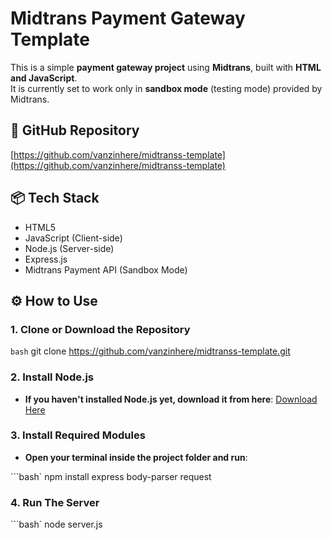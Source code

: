 # Midtrans Payment Gateway Template

This is a simple **payment gateway project** using **Midtrans**, built with **HTML and JavaScript**.  
It is currently set to work only in **sandbox mode** (testing mode) provided by Midtrans.

## 🔗 GitHub Repository

[https://github.com/vanzinhere/midtranss-template](https://github.com/vanzinhere/midtranss-template)

## 📦 Tech Stack

- HTML5
- JavaScript (Client-side)
- Node.js (Server-side)
- Express.js
- Midtrans Payment API (Sandbox Mode)

## ⚙️ How to Use

### 1. Clone or Download the Repository

```bash```
git clone https://github.com/vanzinhere/midtranss-template.git

### 2. Install Node.js
- **If you haven't installed Node.js yet, download it from here**: [Download Here](https://nodejs.org)

### 3. Install Required Modules
- **Open your terminal inside the project folder and run**:

```bash`
npm install express body-parser request

### 4. Run The Server

```bash`
node server.js
